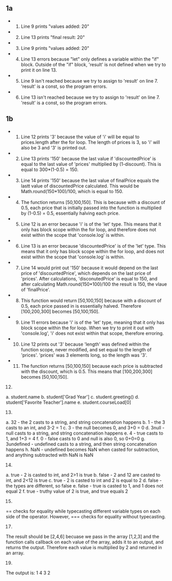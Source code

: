 ## 1a
- 1. Line 9 prints "values added:  20"
- 2. Line 13 prints "final result:  20"
- 3. Line 9 prints "values added:  20"
- 4. Line 13 errors because "let" only defines a variable within the "if" block. Outside of the "if" block, 'result' is not defined when we try to print it on line 13.
- 5. Line 9 isn't reached because we try to assign to 'result' on line 7. 'result' is a const, so the program errors. 
- 6. Line 13 isn't reached because we try to assign to 'result' on line 7. 'result' is a const, so the program errors. 

## 1b
- 1. Line 12 prints '3' because the value of 'i' will be equal to prices.length after the for loop. The length of prices is 3, so 'i' will also be 3 and '3' is printed out.
- 2. Line 13 prints '150' because the last value if 'discountedPrice' is equal to the last value of 'prices' multiplied by (1-discount). This is equal to 300*(1-0.5) = 150.
- 3. Line 14 prints '150' because the last value of finalPrice equals the lastt value of discountedPrice calculated. This would be Math.round(150*100)/100, which is equal to 150.
- 4. The function returns [50,100,150]. This is because with a discount of 0.5, each price that is initially passed into the function is multiplied by (1-0.5) = 0.5, essentially halving each price. 
- 5. Line 12 is an error because 'i' is of the 'let' type. This means that it only has block scope within the for loop, and therefore does not exist within the scope that 'console.log' is within.
- 6. Line 13 is an error because 'discountedPrice' is of the 'let' type. This means that it only has block scope within the for loop, and does not exist within the scope that 'console.log' is within.
- 7. Line 14 would print out '150' because it would depend on the last price of 'discountedPrice', which depends on the last price of 'prices'. After calculations, 'disconutedPrice' is equal to 150, and after calculating Math.round(150*100)/100 the result is 150, the vlaue of 'finalPrice'.
- 8. This function would return [50,100,150] because with a discount of 0.5, each price passed in is essentially halved. Therefore [100,200,300] becomes [50,100,150].
- 9. Line 11 errors because 'i' is of the 'let' type, meaning that it only has block scope within the for loop. When we try to print it out with 'console.log', 'i' does not exist within that scope, therefore erroring.
- 10. Line 12 prints out '3' because 'length' was defined within the function scope, never modified, and set equal to the length of 'prices'. 'prices' was 3 elements long, so the length was '3'.
- 11. The function returns [50,100,150] because each price is subtracted with the discount, which is 0.5. This means that [100,200,300] becomes [50,100,150].

12. 
a. student.name
b. student['Grad Year']
c. student.greeting()
d. student['Favorite Teacher'].name
e. student.courseLoad[0]

13.
a. 32 - the 2 casts to a string, and string concatenation happens
b. 1 - the 3 casts to an int, and 3-2 = 1
c. 3 - the null becomes 0, and 3+0 = 0
d. 3null - null casts to a string, and string concatenation happens
e. 4 - true casts to 1, and 1+3 = 4
f. 0 - false casts to 0 and null is also 0, so 0+0=0
g. 3undefined - undefined casts to a string, and then string concatenation happens
h. NaN - undefined becomes NaN when casted for subtraction, and anything subtracted with NaN is NaN

14.
a. true - 2 is casted to int, and 2>1 is true
b. false - 2 and 12 are casted to int, and 2<12 is true
c. true - 2 is casted to int and 2 is equal to 2
d. false - the types are different, so false
e. false - true is casted to 1, and 1 does not equal 2
f. true - truthy value of 2 is true, and true equals 2

15.
== checks for equality while typecasting different variable types on each side of the operator. However, === checks for equality without typecasting. 

17.
The result should be [2,4,6] becuase we pass in the array [1,2,3] and the function calls callback on each value of the array, adds it to an output, and returns the output. Therefore each value is multiplied by 2 and returned in an array.

19. 
The output is:
1
4
3
2
